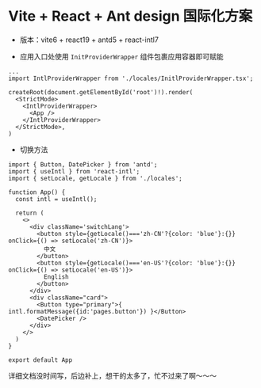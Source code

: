 # Vite + React + Ant design 国际化方案

- 版本：vite6 + react19 + antd5 + react-intl7

- 应用入口处使用 `InitProviderWrapper` 组件包裹应用容器即可赋能

```tsx
...
import IntlProviderWrapper from './locales/InitlProviderWrapper.tsx';

createRoot(document.getElementById('root')!).render(
  <StrictMode>
    <IntlProviderWrapper>
      <App />
    </IntlProviderWrapper>
  </StrictMode>,
)
```

- 切换方法

```tsx
import { Button, DatePicker } from 'antd';
import { useIntl } from 'react-intl';
import { setLocale, getLocale } from './locales';

function App() {
  const intl = useIntl();

  return (
    <>
      <div className='switchLang'>
        <button style={getLocale()==='zh-CN'?{color: 'blue'}:{}} onClick={() => setLocale('zh-CN')}>
          中文
        </button>
        <button style={getLocale()==='en-US'?{color: 'blue'}:{}} onClick={() => setLocale('en-US')}>
          English
        </button>
      </div>
      <div className="card">
        <Button type="primary">{ intl.formatMessage({id:'pages.button'}) }</Button>
        <DatePicker />
      </div>
    </>
  )
}

export default App

```

详细文档没时间写，后边补上，想干的太多了，忙不过来了啊～～～
